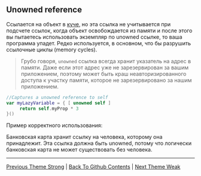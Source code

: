 ## Unowned reference

Ссылается на объект в [куче](../../RandomAccessMemory/Heap.md), но эта ссылка не учитывается при подсчете ссылок, когда объект освобождается из памяти и после этого вы пытаетесь использовать экземпляр по unowned ссылке, то ваша программа упадет. Редко используется, в основном, что бы разрушить ссылочные циклы (memory cycles).

> Грубо говоря, `unowned` ссылка всегда хранит указатель на адрес в памяти. Даже если этот адрес уже не зарезервирован за вашим приложением, поэтому может быть краш неавторизированного доступа к участку памяти, которое не зарезервировано за нашим приложением.

```swift
//Captures a unowned reference to self
var myLazyVariable = { [ unowned self ]
     return self.myProp * 3
}()
```

Пример корректного использования:

Банковская карта хранит ссылку на человека, которому она принадлежит. Эта ссылка должна быть unowned, потому что логически банковская карта не может существовать без человека.

---

[Previous Theme Strong](./Strong.md) | [Back To Github Contents](https://github.com/eldaroid/iOSWiki) |  [Next Theme Weak](./Weak.md)
